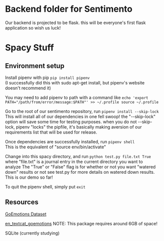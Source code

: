 # Backend folder for Sentimento

Our backend is projected to be flask. this will be everyone's first flask application so wish us luck!

# Spacy Stuff

## Environment setup
Install pipenv with pip `pip install pipenv`  
(I successfully did this with sudo apt-get install, but pipenv's website doesn't recommend it)

You may need to add pipenv to path with a command like `echo 'export PATH="/path/from/error/message:$PATH"' >> ~/.profile source ~/.profile`

Go to the root of our sentimento repository, run `pipenv install --skip-lock`  
This will install all of our dependencies in one fell swoop! the "--skip-lock" option will save some time for testing purposes. when you do not --skip-lock, pipenv "locks" the pipfile, it's basically making aversion of our requirements list that will be used for release.

Once dependencies are successfully installed, run `pipenv shell`  
This is the equivalent of "source env/bin/activate"

Change into this spacy directory, and run `python test.py file.txt True`  
where "file.txt" is a journal entry in the current directory you want to analyze The "True" or "False" flag is for whether or not you want "watered down" results or not see test.py for more details on watered down results. This is our demo so far!

To quit the pipenv shell, simply put `exit`

## Resources
[GoEmotions Dataset](https://github.com/google-research/google-research/tree/master/goemotions)

[en_textcat_goemotions](https://huggingface.co/explosion/en_textcat_goemotions?text=I+like+you.+I+love+you) NOTE: This package requires around 6GB of space!

SQLite (currently studying)
